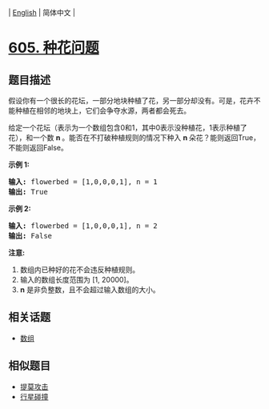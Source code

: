 
| [English](README_EN.md) | 简体中文 |

# [605. 种花问题](https://leetcode-cn.com/problems/can-place-flowers/)

## 题目描述

<p>假设你有一个很长的花坛，一部分地块种植了花，另一部分却没有。可是，花卉不能种植在相邻的地块上，它们会争夺水源，两者都会死去。</p>

<p>给定一个花坛（表示为一个数组包含0和1，其中0表示没种植花，1表示种植了花），和一个数&nbsp;<strong>n&nbsp;</strong>。能否在不打破种植规则的情况下种入&nbsp;<strong>n&nbsp;</strong>朵花？能则返回True，不能则返回False。</p>

<p><strong>示例 1:</strong></p>

<pre>
<strong>输入:</strong> flowerbed = [1,0,0,0,1], n = 1
<strong>输出:</strong> True
</pre>

<p><strong>示例 2:</strong></p>

<pre>
<strong>输入:</strong> flowerbed = [1,0,0,0,1], n = 2
<strong>输出:</strong> False
</pre>

<p><strong>注意:</strong></p>

<ol>
	<li>数组内已种好的花不会违反种植规则。</li>
	<li>输入的数组长度范围为 [1, 20000]。</li>
	<li><strong>n</strong> 是非负整数，且不会超过输入数组的大小。</li>
</ol>


## 相关话题

- [数组](https://leetcode-cn.com/tag/array)

## 相似题目

- [提莫攻击](../teemo-attacking/README.md)
- [行星碰撞](../asteroid-collision/README.md)
